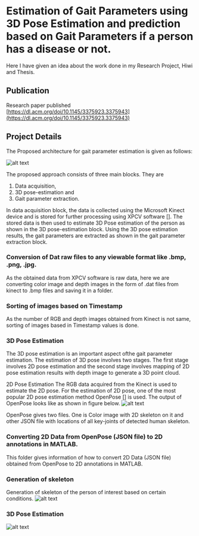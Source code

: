 # Estimation of Gait Parameters using 3D Pose Estimation and prediction based on Gait Parameters if a person has a disease or not.

Here I have given an idea about the work done in my Research Project, Hiwi and Thesis.

## Publication
Research paper published [https://dl.acm.org/doi/10.1145/3375923.3375943](https://dl.acm.org/doi/10.1145/3375923.3375943)

## Project Details
The Proposed architecture for gait parameter estimation is given as follows:

![alt text](https://github.com/Ankitjaiswal1201/Thesis/blob/master/Images/arch.png)


The proposed approach consists of three main blocks. They are 
1. Data acquisition, 
2. 3D pose-estimation and 
3. Gait parameter extraction. 

In data acquisition block, the data is collected using the Microsoft Kinect device and is stored for further processing using XPCV
software []. The stored data is then used to estimate 3D Pose estimation of the person as shown in the 3D pose-estimation block.
Using the 3D pose estimation results, the gait parameters are extracted as shown in the gait parameter extraction block.


### Conversion of Dat raw files to any viewable format like .bmp, .png, .jpg. ###
As the obtained data from XPCV software is raw data, here we are converting color image and depth images in the form of .dat files from kinect to .bmp files and saving it in a folder.

### Sorting of images based on Timestamp
As the number of RGB and depth images obtained from Kinect is not same, sorting of images based in Timestamp values is done.

### 3D Pose Estimation ###
The 3D pose estimation is an important aspect ofthe gait parameter estimation. The estimation of 3D pose involves two stages.
The first stage involves 2D pose estimation and the second stage involves mapping of 2D pose estimation results with depth image to generate a 3D point cloud.

2D Pose Estimation
The RGB data acquired from the Kinect is used to estimate the 2D pose. For the estimation of 2D pose, one of the most popular 2D
pose estimation method OpenPose [] is used.
The output of OpenPose looks like as shown in figure below.
![alt text](https://github.com/Ankitjaiswal1201/Thesis/blob/master/Images/pose_face_hands.gif)

OpenPose gives two files. One is Color image with 2D skeleton on it and other JSON file with locations of all key-joints of
detected human skeleton.

### Converting 2D Data from OpenPose (JSON file) to 2D annotations in MATLAB. ###
This folder gives information of how to convert 2D Data (JSON file) obtained from OpenPose to 2D annotations in MATLAB.

### Generation of skeleton
Generation of skeleton of the person of interest based on certain conditions.
![alt text](https://github.com/Ankitjaiswal1201/Thesis/blob/master/Images/Record_00084_skeleton.bmp)



### 3D Pose Estimation

![alt text](https://github.com/Ankitjaiswal1201/Thesis/blob/master/Images/3D_skeleton.bmp)





